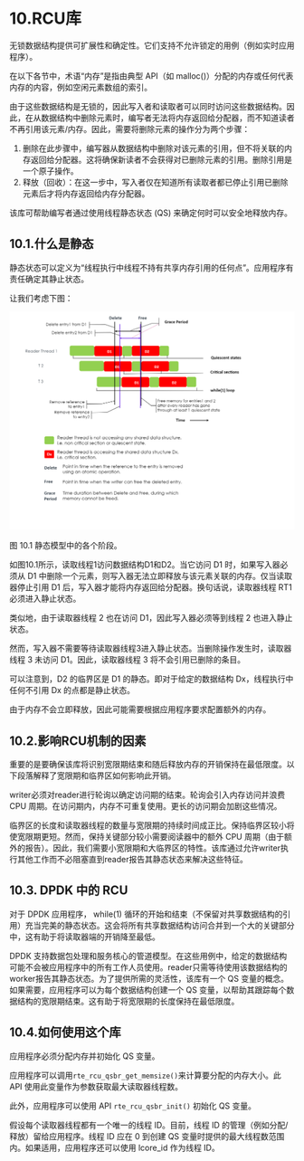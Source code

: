 # 10.RCU库

无锁数据结构提供可扩展性和确定性。它们支持不允许锁定的用例（例如实时应用程序）。

在以下各节中，术语“内存”是指由典型 API（如 malloc()）分配的内存或任何代表内存的内容，例如空闲元素数组的索引。

由于这些数据结构是无锁的，因此写入者和读取者可以同时访问这些数据结构。因此，在从数据结构中删除元素时，编写者无法将内存返回给分配器，而不知道读者不再引用该元素/内存。因此，需要将删除元素的操作分为两个步骤：

1. 删除在此步骤中，编写器从数据结构中删除对该元素的引用，但不将关联的内存返回给分配器。这将确保新读者不会获得对已删除元素的引用。删除引用是一个原子操作。
2. 释放（回收）：在这一步中，写入者仅在知道所有读取者都已停止引用已删除元素后才将内存返回给内存分配器。

该库可帮助编写者通过使用线程静态状态 (QS) 来确定何时可以安全地释放内存。

## 10.1.什么是静态

静态状态可以定义为“线程执行中线程不持有共享内存引用的任何点”。应用程序有责任确定其静止状态。

让我们考虑下图：

![Alt text](image-1.png)

图 10.1 静态模型中的各个阶段。

如图10.1所示，读取线程1访问数据结构D1和D2。当它访问 D1 时，如果写入器必须从 D1 中删除一个元素，则写入器无法立即释放与该元素关联的内存。仅当读取器停止引用 D1 后，写入器才能将内存返回给分配器。换句话说，读取器线程 RT1 必须进入静止状态。

类似地，由于读取器线程 2 也在访问 D1，因此写入器必须等到线程 2 也进入静止状态。

然而，写入器不需要等待读取器线程3进入静止状态。当删除操作发生时，读取器线程 3 未访问 D1。因此，读取器线程 3 将不会引用已删除的条目。

可以注意到，D2 的临界区是 D1 的静态。即对于给定的数据结构 Dx，线程执行中任何不引用 Dx 的点都是静止状态。

由于内存不会立即释放，因此可能需要根据应用程序要求配置额外的内存。

## 10.2.影响RCU机制的因素

重要的是要确保该库将识别宽限期结束和随后释放内存的开销保持在最低限度。以下段落解释了宽限期和临界区如何影响此开销。

writer必须对reader进行轮询以确定访问期的结束。轮询会引入内存访问并浪费 CPU 周期。在访问期内，内存不可重复使用。更长的访问期会加剧这些情况。

临界区的长度和读取器线程的数量与宽限期的持续时间成正比。保持临界区较小将使宽限期更短。然而，保持关键部分较小需要阅读器中的额外 CPU 周期（由于额外的报告）。因此，我们需要小宽限期和大临界区的特性。该库通过允许writer执行其他工作而不必阻塞直到reader报告其静态状态来解决这些特征。

## 10.3. DPDK 中的 RCU

对于 DPDK 应用程序， while(1) 循环的开始和结束（不保留对共享数据结构的引用）充当完美的静态状态。这会将所有共享数据结构访问合并到一个大的关键部分中，这有助于将读取器端的开销降至最低。

DPDK 支持数据包处理和服务核心的管道模型。在这些用例中，给定的数据结构可能不会被应用程序中的所有工作人员使用。reader只需等待使用该数据结构的worker报告其静态状态。为了提供所需的灵活性，该库有一个 QS 变量的概念。如果需要，应用程序可以为每个数据结构创建一个 QS 变量，以帮助其跟踪每个数据结构的宽限期结束。这有助于将宽限期的长度保持在最低限度。

## 10.4.如何使用这个库

应用程序必须分配内存并初始化 QS 变量。

应用程序可以调用`rte_rcu_qsbr_get_memsize()`来计算要分配的内存大小。此 API 使用此变量作为参数获取最大读取器线程数。

此外，应用程序可以使用 API `rte_rcu_qsbr_init()` 初始化 QS 变量。

假设每个读取器线程都有一个唯一的线程 ID。目前，线程 ID 的管理（例如分配/释放）留给应用程序。线程 ID 应在 0 到创建 QS 变量时提供的最大线程数范围内。如果适用，应用程序还可以使用 lcore_id 作为线程 ID。














